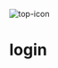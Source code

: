![top-icon](https://user-images.githubusercontent.com/126193529/221433301-baf8c60d-734d-4a32-908d-2bedaed2f169.png)
# login

